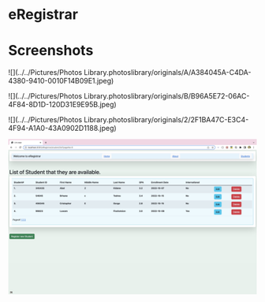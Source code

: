 # eRegistrar

# Screenshots

![](../../Pictures/Photos Library.photoslibrary/originals/A/A384045A-C4DA-4380-9410-0010F14B09E1.jpeg)


![](../../Pictures/Photos Library.photoslibrary/originals/B/B96A5E72-06AC-4F84-8D1D-120D31E9E95B.jpeg)

![](../../Pictures/Photos Library.photoslibrary/originals/2/2F1BA47C-E3C4-4F94-A1A0-43A0902D1188.jpeg)


![screenshot](https://github.com/robeil/eRegistrar/blob/main/Screenshot/Image%2010-21-22%20at%2012.53%20AM.jpg?raw=true)
